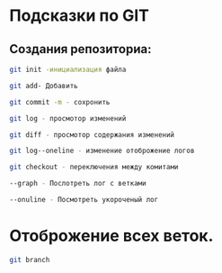 # Подсказки по GIT

## Создания репозиториа:
```sh
git init -инициализация файла
```
```sh
git add- Добавить
```
```sh
git commit -m - сохронить
```
```sh
git log - просмотор изменений
```
```sh
git diff - просмотор содержания изменений
```
```sh
git log--oneline - изменение отоброжение логов
```
```sh
git checkout - переключения между комитами
```
```sh
--graph - Послотреть лог с ветками
```
```sh
--onuline - Посмотреть укороченый лог
```
# Отоброжение всех веток.
```sh
git branch 
```